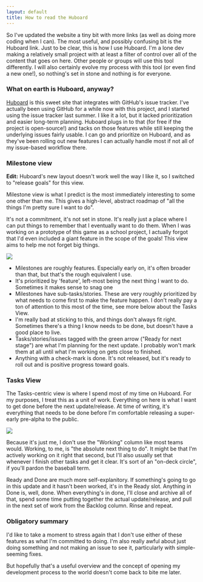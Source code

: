 ```yaml
---
layout: default
title: How to read the Huboard
---
```


So I've updated the website a tiny bit with more links (as well as doing more coding when I can). The most useful, and possibly confusing bit is the Huboard link. Just to be clear, this is how I use Huboard. I'm a lone dev making a relatively small project with at least a filter of control over all of the content that goes on here. Other people or groups will use this tool differently. I will also certainly evolve my process with this tool (or even find a new one!), so nothing's set in stone and nothing is for everyone.

### What on earth is Huboard, anyway?

[Huboard](http://www.huboard.com) is this sweet site that integrates with GitHub's issue tracker. I've actually been using GitHub for a while now with this project, and I started using the issue tracker last summer. I like it a lot, but it lacked prioritization and easier long-term planning. Huboard plugs in to that (for free if the project is open-source!) and tacks on those features while still keeping the underlying issues fairly usable. I can go and prioritize on Huboard, and as they've been rolling out new features I can actually handle most if not all of my issue-based workflow there. 

### Milestone view

**Edit:** Huboard's new layout doesn't work well the way I like it, so I switched to "release goals" for this view.

Milestone view is what I predict is the most immediately interesting to some one other than me. This gives a high-level, abstract roadmap of "all the things I'm pretty sure I want to do".

It's not a commitment, it's not set in stone. It's really just a place where I can put things to remember that I eventually want to do them. When I was working on a prototype of this game as a school project, I actually forgot that I'd even included a giant feature in the scope of the goals! This view aims to help me not forget big things.

<a href="{{site.url}}/images/huboard-milestone-view.png">
<img src="{{site.url}}/images/huboard-milestone-view.png"/>
</a>

* Milestones are roughly features. Especially early on, it's often broader than that, but that's the rough equivalent I use.
* It's prioritized by 'feature', left-most being the next thing I want to do. Sometimes it makes sense to snag one 
* Milestones have sub-tasks/stories. These are very roughly prioritized by what needs to come first to make the feature happen. I don't really pay a ton of attention to this most of the time, see more below about the Tasks View.
* I'm really bad at sticking to this, and things don't always fit right. Sometimes there's a thing I know needs to be done, but doesn't have a good place to live.
* Tasks/stories/issues tagged with the green arrow ("Ready for next stage") are what I'm planning for the next update. I probably won't mark them at all until what I'm working on gets close to finished.
* Anything with a check-mark is done. It's not released, but it's ready to roll out and is positive progress toward goals.

### Tasks View

The Tasks-centric view is where I spend most of my time on Huboard. For my purposes, I treat this as a unit of work. Everything on here is what I want to get done before the next update/release. At time of writing, it's everything that needs to be done before I'm comfortable releasing a super-early pre-alpha to the public.

<a href="{{site.url}}/images/huboard-tasks-view.png">
<img src="{{site.url}}/images/huboard-tasks-view.png"/>
</a>

Because it's just me, I don't use the "Working" column like most teams would. Working, to me, is "the absolute next thing to do". It might be that I'm actively working on it right that second, but I'll also usually set that whenever I finish other tasks and get it clear. It's sort of an "on-deck circle", if you'll pardon the baseball term.

Ready and Done are much more self-explanitory. If something's going to go in this update and it hasn't been worked, it's in the Ready slot. Anything in Done is, well, done. When everything's in done, I'll close and archive all of that, spend some time putting together the actual update/release, and pull in the next set of work from the Backlog column. Rinse and repeat.

### Obligatory summary

I'd like to take a moment to stress again that I don't use either of these features as what I'm committed to doing. I'm also really awful about just doing something and not making an issue to see it, particularly with simple-seeming fixes.

But hopefully that's a useful overview and the concept of opening my development process to the world doesn't come back to bite me later.

